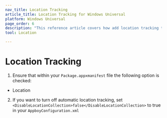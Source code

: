 ```yaml
---
nav_title: Location Tracking
article_title: Location Tracking for Windows Universal
platform: Windows Universal
page_order: 6
description: "This reference article covers how add location tracking to your Windows Universal app."
tool: Location

---
```


# Location Tracking

1. Ensure that within your `Package.appxmanifest` file the following option is checked:
  - Location
2. If you want to turn off automatic location tracking, set `<DisableLocationCollection>false</DisableLocationCollection>` to true in your `AppboyConfiguration.xml`
